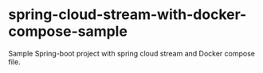 # spring-cloud-stream-with-docker-compose-sample
Sample Spring-boot project with spring cloud stream and Docker compose file.
